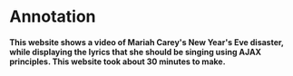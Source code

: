 # Annotation

#### This website shows a video of Mariah Carey's New Year's Eve disaster, while displaying the lyrics that she should be singing using AJAX principles. This website took about 30 minutes to make.

